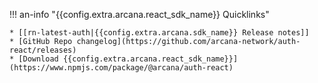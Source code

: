 !!! an-info "{{config.extra.arcana.react_sdk_name}} Quicklinks"

    * [[rn-latest-auth|{{config.extra.arcana.sdk_name}} Release notes]]
    * [GitHub Repo changelog](https://github.com/arcana-network/auth-react/releases)
    * [Download {{config.extra.arcana.react_sdk_name}}](https://www.npmjs.com/package/@arcana/auth-react)